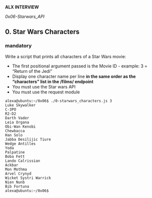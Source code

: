 __ALX INTERVIEW__

*0x06-Starwars_API*

## 0. Star Wars Characters
### mandatory
Write a script that prints all characters of a Star Wars movie:

+ The first positional argument passed is the Movie ID - example: 3 = “Return of the Jedi”
+ Display one character name per line **in the same order as the “characters” list in the /films/ endpoint**
+ You must use the Star wars API
+ You must use the request module
```
alexa@ubuntu:~/0x06$ ./0-starwars_characters.js 3
Luke Skywalker
C-3PO
R2-D2
Darth Vader
Leia Organa
Obi-Wan Kenobi
Chewbacca
Han Solo
Jabba Desilijic Tiure
Wedge Antilles
Yoda
Palpatine
Boba Fett
Lando Calrissian
Ackbar
Mon Mothma
Arvel Crynyd
Wicket Systri Warrick
Nien Nunb
Bib Fortuna
alexa@ubuntu:~/0x06$ 
```
